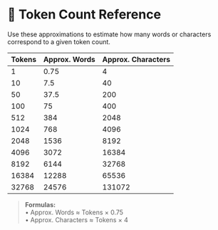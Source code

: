 # 🧮 Token Count Reference

Use these approximations to estimate how many words or characters correspond to a given token count.

| Tokens | Approx. Words | Approx. Characters |
|--------|---------------|--------------------|
| 1      | 0.75          | 4                  |
| 10     | 7.5           | 40                 |
| 50     | 37.5          | 200                |
| 100    | 75            | 400                |
| 512    | 384           | 2048               |
| 1024   | 768           | 4096               |
| 2048   | 1536          | 8192               |
| 4096   | 3072          | 16384              |
| 8192   | 6144          | 32768              |
| 16384  | 12288         | 65536              |
| 32768  | 24576         | 131072             |

> **Formulas:**  
> • Approx. Words ≈ Tokens × 0.75  
> • Approx. Characters ≈ Tokens × 4  
